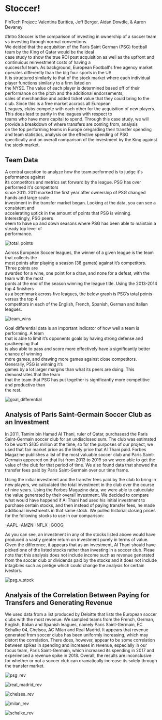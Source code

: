 # Stoccer!
FinTech Project: Valentina Buritica, Jeff Berger, Aidan Dowdle, &amp; Aaron Devaney<br>

#Intro
Stoccer is the comparison of investing in ownership of a soccer team vs investing through normal conventions.<br>
We deided that the acquisition of the Paris Saint German (PSG) football team by the King of Qatar would be the ideal<br>
case study to show the true ROI post acquisition as well as the upfront and continuious reinvestment costs of having a<br>
successful team. As background, European Football's free agency market operates differently than the big four sports in the US.<br>
It is structured similarly to that of the stock market where each individual player functions similarly to a firm listed on<br>
the NYSE. The value of each player is determined based off of their performance on the pitch and the additional endorsements,<br>
sales of merchandise and added ticket value that they could bring to the club. Since this is a free market accross all European<br>
Leagues, clubs compete with each other for the acquisition of new players. This does lead to parity in the leagues with respect to<br>
teams who have more capital to spend. Through this case study, we will provide a breakdown of where transfers are coming from, analysis<br>
on the top performing teams in Europe oregarding their transfer spending and team statistics, analysis on the effective spending of PSG<br>
specifically and an overall comparison of the investment by the King against the stock market.






##  Team Data 
A central question to analyze how the team performed is to judge it's peformance against<br>
its competitors and metrics set forward by the league.  PSG has over performed it's competitors<br> 
since 2011. 2011 marked the first year after ownership of PSG changed hands and large scale<br> 
investment in the transfer market began.  Looking at the data, you can see a consistent and<br> 
accelerating uptick in the amount of points that PSG is winning.  Interestingly, PSG peers<br> 
seem to have up and down seasons where PSG has been able to maintain a steady top level of<br> 
performance.<br>

![total_points](https://github.com/dowdlea86/project_one_submission/blob/main/png_file/total_points.png)

Across European Soccer leagues, the winner of a given league is the team that collects the<br>
most points after playing a season (38 games) against it’s competitors. Three points are<br> 
awarded for a wine, one point for a draw, and none for a defeat, with the team with the most<br>
ponts at the end of the season winning the league title. Using the 2013-2014 top 4 finishers<br>
as a becnhmark across five leagues, the below graph is PSG’s total points versus the top 4<br> 
competitors in each of the English, French, Spanish, German and Italian leagues.<br>

![team_wins](https://github.com/dowdlea86/project_one_submission/blob/main/png_file/team_wins.png)


Goal differential data is an important indicator of how well a team is performing. A team<br> 
that is able to limit it’s opponents goals by having strong defense and goalkeeping that<br> 
is also able to pass and score more effectively have a significantly better chance of winning<br>
more games, and drawing more games against close competitors. Generally, PSG is winning it’s<br>
games by a lot larger margins than what its peers are doing. This demonstrates that the team<br> 
that the team that PSG has put together is significantly more competitive and productive than<br> 
the rest.<br>

![goal_differential](https://github.com/dowdlea86/project_one_submission/blob/main/png_file/goal_differential.png)

## Analysis of Paris Saint-Germain Soccer Club as an Investment
In 2011, Tamim bin Hamad Al Thani, ruler of Qatar, purchasesd the Paris Saint-Germain soccer club for an undisclosed sum. The club was estimated to be worth $105 million at the time, so for the purposes of our project, we used that fair market price as the likely price that Al Thani paid.  Forbes Magazine publishes a list of the most valuable soccer club and Paris Saint-Germain appeared on that list from 2013 to 2019 so we were able to get the value of the club for that period of time. We also found data that showed the transfer fees paid by Paris Saint-Germain over our time frame.

Using the initial investment and the transfer fees paid by the club to bring in new players, we calculated the total investment in the club over the course of nine years. Using the Forbes Magazine data, we were able to caluculate the value generated by their overall investment. We decided to compare what would have happend if Al Thani had used his initial investment to purchase certain stocks, and then instead of paying transfer fees, he made additional investments in that same stock. We pulled historial closing prices for the following stocks to use in our comparison:

 -AAPL
 -AMZN
 -NFLX
 -GOOG

 As you can see, an investment in any of the stocks listed above would have produced a vastly greater return on investment purely in terms of value. Given the difference, it appears that as an investment, Al Thani should have picked one of the listed stocks rather than investing in a soccer club. Pleae note that this analysis does not include income such as revenue generated from the soccer club or dividends paid by the stocks and it does not include intagibles such as pretige which could change the analysis for certain ivestors. 

 ![psg_v_stock](https://github.com/dowdlea86/project_one_submission/blob/main/png_file/psg_v_stock.png)

## Analysis of the Correlation Between Paying for Transfers and Generating Revenue
We used data from a list produced by Deloitte that lists the European soccer clubs with the most revenue. We sampled teams from the French, German, English, Italian and Spanish leagues, namely Paris Saint-Germain, FC Schalke 04, Chelsea, AC Milan and Real Madrid. It appears that revenue generated from soccer clubs has been uniformly increasing, which may distort the correlation. There does, however, appear to be some correlation between spikes in spending and increases in revenue, especially in our focus team, Paris Saint-Germain, which increased its spending in 2017 and experienced a revenue spike in 2018. Overall, the results are inconclusive for whether or not a soccer club can dramatically increase its solely through the transfer market.

![psg_rev](https://github.com/dowdlea86/project_one_submission/blob/main/png_file/psg_rev.png)

![real_madrid_rev](https://github.com/dowdlea86/project_one_submission/blob/main/png_file/real_madrid_rev.png)

![chelsea_rev](https://github.com/dowdlea86/project_one_submission/blob/main/png_file/chelsea_rev.png)

![milan_rev](https://github.com/dowdlea86/project_one_submission/blob/main/png_file/milan_rev.png)

![schalke_rev](https://github.com/dowdlea86/project_one_submission/blob/main/png_file/schalke_rev.png)










